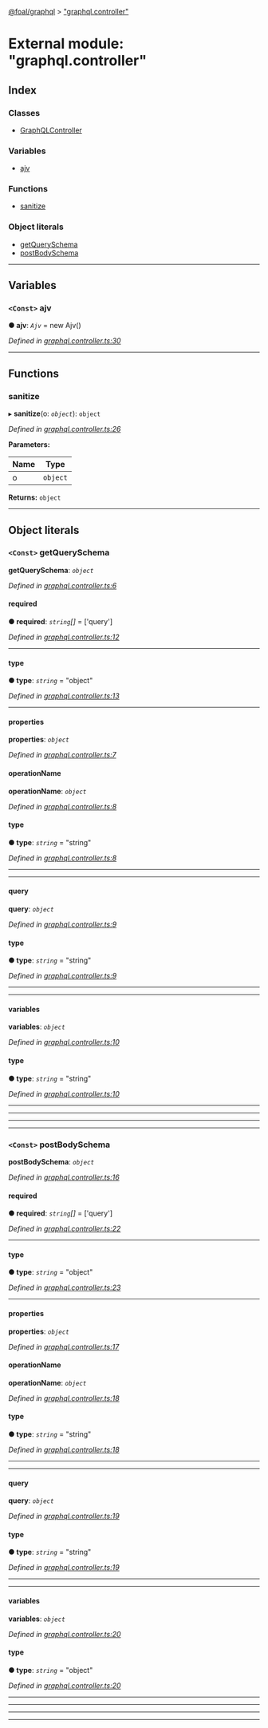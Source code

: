 [@foal/graphql](../README.md) > ["graphql.controller"](../modules/_graphql_controller_.md)

# External module: "graphql.controller"

## Index

### Classes

* [GraphQLController](../classes/_graphql_controller_.graphqlcontroller.md)

### Variables

* [ajv](_graphql_controller_.md#ajv)

### Functions

* [sanitize](_graphql_controller_.md#sanitize)

### Object literals

* [getQuerySchema](_graphql_controller_.md#getqueryschema)
* [postBodySchema](_graphql_controller_.md#postbodyschema)

---

## Variables

<a id="ajv"></a>

### `<Const>` ajv

**● ajv**: *`Ajv`* =  new Ajv()

*Defined in [graphql.controller.ts:30](https://github.com/FoalTS/foal/blob/07f00115/packages/graphql/src/graphql.controller.ts#L30)*

___

## Functions

<a id="sanitize"></a>

###  sanitize

▸ **sanitize**(o: *`object`*): `object`

*Defined in [graphql.controller.ts:26](https://github.com/FoalTS/foal/blob/07f00115/packages/graphql/src/graphql.controller.ts#L26)*

**Parameters:**

| Name | Type |
| ------ | ------ |
| o | `object` |

**Returns:** `object`

___

## Object literals

<a id="getqueryschema"></a>

### `<Const>` getQuerySchema

**getQuerySchema**: *`object`*

*Defined in [graphql.controller.ts:6](https://github.com/FoalTS/foal/blob/07f00115/packages/graphql/src/graphql.controller.ts#L6)*

<a id="getqueryschema.required"></a>

####  required

**● required**: *`string`[]* =  ['query']

*Defined in [graphql.controller.ts:12](https://github.com/FoalTS/foal/blob/07f00115/packages/graphql/src/graphql.controller.ts#L12)*

___
<a id="getqueryschema.type"></a>

####  type

**● type**: *`string`* = "object"

*Defined in [graphql.controller.ts:13](https://github.com/FoalTS/foal/blob/07f00115/packages/graphql/src/graphql.controller.ts#L13)*

___
<a id="getqueryschema.properties"></a>

####  properties

**properties**: *`object`*

*Defined in [graphql.controller.ts:7](https://github.com/FoalTS/foal/blob/07f00115/packages/graphql/src/graphql.controller.ts#L7)*

<a id="getqueryschema.properties.operationname"></a>

####  operationName

**operationName**: *`object`*

*Defined in [graphql.controller.ts:8](https://github.com/FoalTS/foal/blob/07f00115/packages/graphql/src/graphql.controller.ts#L8)*

<a id="getqueryschema.properties.operationname.type-1"></a>

####  type

**● type**: *`string`* = "string"

*Defined in [graphql.controller.ts:8](https://github.com/FoalTS/foal/blob/07f00115/packages/graphql/src/graphql.controller.ts#L8)*

___

___
<a id="getqueryschema.properties.query"></a>

####  query

**query**: *`object`*

*Defined in [graphql.controller.ts:9](https://github.com/FoalTS/foal/blob/07f00115/packages/graphql/src/graphql.controller.ts#L9)*

<a id="getqueryschema.properties.query.type-2"></a>

####  type

**● type**: *`string`* = "string"

*Defined in [graphql.controller.ts:9](https://github.com/FoalTS/foal/blob/07f00115/packages/graphql/src/graphql.controller.ts#L9)*

___

___
<a id="getqueryschema.properties.variables"></a>

####  variables

**variables**: *`object`*

*Defined in [graphql.controller.ts:10](https://github.com/FoalTS/foal/blob/07f00115/packages/graphql/src/graphql.controller.ts#L10)*

<a id="getqueryschema.properties.variables.type-3"></a>

####  type

**● type**: *`string`* = "string"

*Defined in [graphql.controller.ts:10](https://github.com/FoalTS/foal/blob/07f00115/packages/graphql/src/graphql.controller.ts#L10)*

___

___

___

___
<a id="postbodyschema"></a>

### `<Const>` postBodySchema

**postBodySchema**: *`object`*

*Defined in [graphql.controller.ts:16](https://github.com/FoalTS/foal/blob/07f00115/packages/graphql/src/graphql.controller.ts#L16)*

<a id="postbodyschema.required-1"></a>

####  required

**● required**: *`string`[]* =  ['query']

*Defined in [graphql.controller.ts:22](https://github.com/FoalTS/foal/blob/07f00115/packages/graphql/src/graphql.controller.ts#L22)*

___
<a id="postbodyschema.type-4"></a>

####  type

**● type**: *`string`* = "object"

*Defined in [graphql.controller.ts:23](https://github.com/FoalTS/foal/blob/07f00115/packages/graphql/src/graphql.controller.ts#L23)*

___
<a id="postbodyschema.properties-1"></a>

####  properties

**properties**: *`object`*

*Defined in [graphql.controller.ts:17](https://github.com/FoalTS/foal/blob/07f00115/packages/graphql/src/graphql.controller.ts#L17)*

<a id="postbodyschema.properties-1.operationname-1"></a>

####  operationName

**operationName**: *`object`*

*Defined in [graphql.controller.ts:18](https://github.com/FoalTS/foal/blob/07f00115/packages/graphql/src/graphql.controller.ts#L18)*

<a id="postbodyschema.properties-1.operationname-1.type-5"></a>

####  type

**● type**: *`string`* = "string"

*Defined in [graphql.controller.ts:18](https://github.com/FoalTS/foal/blob/07f00115/packages/graphql/src/graphql.controller.ts#L18)*

___

___
<a id="postbodyschema.properties-1.query-1"></a>

####  query

**query**: *`object`*

*Defined in [graphql.controller.ts:19](https://github.com/FoalTS/foal/blob/07f00115/packages/graphql/src/graphql.controller.ts#L19)*

<a id="postbodyschema.properties-1.query-1.type-6"></a>

####  type

**● type**: *`string`* = "string"

*Defined in [graphql.controller.ts:19](https://github.com/FoalTS/foal/blob/07f00115/packages/graphql/src/graphql.controller.ts#L19)*

___

___
<a id="postbodyschema.properties-1.variables-1"></a>

####  variables

**variables**: *`object`*

*Defined in [graphql.controller.ts:20](https://github.com/FoalTS/foal/blob/07f00115/packages/graphql/src/graphql.controller.ts#L20)*

<a id="postbodyschema.properties-1.variables-1.type-7"></a>

####  type

**● type**: *`string`* = "object"

*Defined in [graphql.controller.ts:20](https://github.com/FoalTS/foal/blob/07f00115/packages/graphql/src/graphql.controller.ts#L20)*

___

___

___

___

